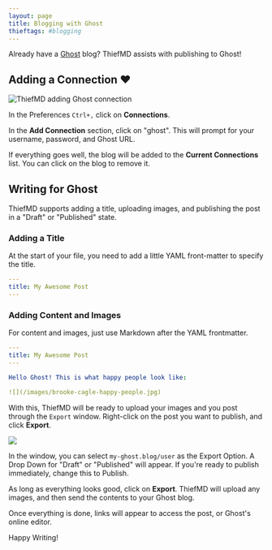 ```yaml
---
layout: page
title: Blogging with Ghost
thieftags: #blogging
---
```


Already have a [Ghost](https://ghost.org) blog? ThiefMD assists with publishing to Ghost!

## Adding a Connection ❤

<div class="responsive-right-short hoffman"><img src="/images/blogging-ghost/connections-prompt.png" alt="ThiefMD adding Ghost connection" /></div>

In the Preferences `Ctrl+,` click on **Connections**.

In the **Add Connection** section, click on "ghost". This will prompt for your username, password, and Ghost URL.

If everything goes well, the blog will be added to the **Current Connections** list. You can click on the blog to remove it.

## Writing for Ghost

ThiefMD supports adding a title, uploading images, and publishing the post in a "Draft" or "Published" state.

### Adding a Title

At the start of your file, you need to add a little YAML front-matter to specify the title.

```yaml
---
title: My Awesome Post
---
```

### Adding Content and Images

For content and images, just use Markdown after the YAML frontmatter.

```yaml
---
title: My Awesome Post
---

Hello Ghost! This is what happy people look like:

![](/images/brooke-cagle-happy-people.jpg)
```

With this, ThiefMD will be ready to upload your images and you post through the `Export` window. Right-click on the post you want to publish, and click **Export**.

![](/images/blogging-ghost/publisher-window.png)

In the window, you can select `my-ghost.blog/user` as the Export Option. A Drop Down for "Draft" or "Published" will appear. If you're ready to publish immediately, change this to Publish.

As long as everything looks good, click on **Export**. ThiefMD will upload any images, and then send the contents to your Ghost blog.

Once everything is done, links will appear to access the post, or Ghost's online editor.

Happy Writing!
